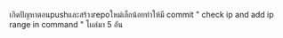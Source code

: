เกิดปัญหาตอนpushและสร้างrepoใหม่เล็กน้อยทำให้มี commit " check ip and add ip range in command " โผล่มา 5 อัน